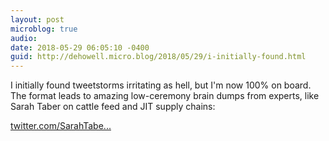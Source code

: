 ```yaml
---
layout: post
microblog: true
audio: 
date: 2018-05-29 06:05:10 -0400
guid: http://dehowell.micro.blog/2018/05/29/i-initially-found.html
---
```

I initially found tweetstorms irritating as hell, but I'm now 100% on board. The format leads to amazing low-ceremony brain dumps from experts, like Sarah Taber on cattle feed and JIT supply chains:

[twitter.com/SarahTabe...](https://twitter.com/SarahTaber_bww/status/1001172903403155456)
